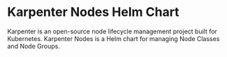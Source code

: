# Karpenter Nodes Helm Chart

Karpenter is an open-source node lifecycle management project built for Kubernetes. Karpenter Nodes is a Helm chart for managing Node Classes and Node Groups.
